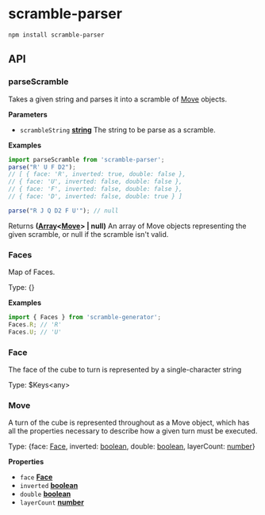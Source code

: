 # scramble-parser

    npm install scramble-parser

## API

<!-- Generated by documentation.js. Update this documentation by updating the source code. -->

### parseScramble

Takes a given string and parses it into a scramble of [Move](#move) objects.

**Parameters**

-   `scrambleString` **[string](https://developer.mozilla.org/en-US/docs/Web/JavaScript/Reference/Global_Objects/String)** The string to be parse as a scramble.

**Examples**

```javascript
import parseScramble from 'scramble-parser';
parse("R' U F D2");
// [ { face: 'R', inverted: true, double: false },
// { face: 'U', inverted: false, double: false },
// { face: 'F', inverted: false, double: false },
// { face: 'D', inverted: false, double: true } ]

parse("R J Q D2 F U'"); // null
```

Returns **([Array](https://developer.mozilla.org/en-US/docs/Web/JavaScript/Reference/Global_Objects/Array)&lt;[Move](#move)> | null)** An array of Move objects representing the given scramble, or null if the scramble isn't valid.

### Faces

Map of Faces.

Type: {}

**Examples**

```javascript
import { Faces } from 'scramble-generator';
Faces.R; // 'R'
Faces.U; // 'U'
```

### Face

The face of the cube to turn is represented by a single-character string

Type: $Keys&lt;any>

### Move

A turn of the cube is represented throughout as a Move object, which has all the properties necessary to describe how a given turn must be executed.

Type: {face: [Face](#face), inverted: [boolean](https://developer.mozilla.org/en-US/docs/Web/JavaScript/Reference/Global_Objects/Boolean), double: [boolean](https://developer.mozilla.org/en-US/docs/Web/JavaScript/Reference/Global_Objects/Boolean), layerCount: [number](https://developer.mozilla.org/en-US/docs/Web/JavaScript/Reference/Global_Objects/Number)}

**Properties**

-   `face` **[Face](#face)** 
-   `inverted` **[boolean](https://developer.mozilla.org/en-US/docs/Web/JavaScript/Reference/Global_Objects/Boolean)** 
-   `double` **[boolean](https://developer.mozilla.org/en-US/docs/Web/JavaScript/Reference/Global_Objects/Boolean)** 
-   `layerCount` **[number](https://developer.mozilla.org/en-US/docs/Web/JavaScript/Reference/Global_Objects/Number)** 
